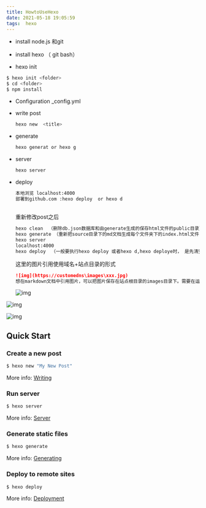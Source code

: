```yaml
---
title: HowtoUseHexo
date: 2021-05-18 19:05:59
tags:  hexo
---
```


* install node.js 和git
* install hexo  （ git bash）

* hexo init

```bash
$ hexo init <folder>
$ cd <folder>
$ npm install
```

*  Configuration   _config.yml

* write post

  ```bash
  hexo new  <title>
  ```

* generate

  ```bash
  hexo generat or hexo g
  ```

* server 

  ```bash
  hexo server
  ```

* deploy

  ```bash
  本地浏览 localhost:4000
  部署到github.com :hexo deploy  or hexo d
   
  ```

  重新修改post之后

  ```bash
  hexo clean  （删除db.json数据库和由generate生成的保存html文件的public目录）
  hexo generate （重新把source目录下的md文档生成每个文件夹下的index.html文件，这些文件夹都是以年月日建立的目录树，所有要发布的内容保存在public目录下）
  hexo server 
  localhost:4000   
  hexo deploy  （一般要执行hexo deploy 或者hexo d,hexo deploye时， 是先清空.deploy_git目录，然后从public目录所有内容复制到到.deploy_git目录，按照_config.yml里设置的deploye参数push到远程仓库。如果自己手动在git bash 命令窗口下使用git 命令push到远程的仓库，需要推送的是public目录，而不是项目目录。如果没有完整的项目文件，可以直接使用git clone把远程仓库的所有内容clone到本地，修改之后在再直接push到远程，不过一不推荐这个方式，容易出错，只是通过这种方式熟悉hexo的工作流程。hexo必须把markdown文件在本地转换成html再上传到github，而github对jekyll的支持，可以直接push本地的markdown文件到github仓库，由github提供的服务把markdown转换为html。
  
  ```

  这里的图片引用使用域名+站点目录的形式

  ```markdown
  ![img](https://customedns\images\xxx.jpg)
  想在markdown文档中引用图片，可以把图片保存在站点根目录的images目录下。需要在运行hexo generate命令之后，把图片复制到生成的public\images目录下，然后由hexo deply把public目录复制到.deploy_git目录，git上传到到username.github.io站点根目录下
  ```

  

  ![img](https://www.xianshansky.top\images\after-hexo-deploy-repo-local.jpg)

![img](https://www.xianshansky.top\images\after-hexo-deploy-repo.jpg)

![img](https://www.xianshansky.top\images\hexo-deploy.jpg)

## Quick Start

### Create a new post

``` bash
$ hexo new "My New Post"
```

More info: [Writing](https://hexo.io/docs/writing.html)

### Run server

``` bash
$ hexo server
```

More info: [Server](https://hexo.io/docs/server.html)

### Generate static files

``` bash
$ hexo generate
```

More info: [Generating](https://hexo.io/docs/generating.html)

### Deploy to remote sites

``` bash
$ hexo deploy
```

More info: [Deployment](https://hexo.io/docs/one-command-deployment.html)